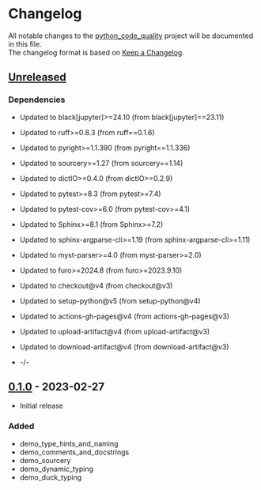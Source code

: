 # Changelog

All notable changes to the [python_code_quality] project will be documented in this file.<br>
The changelog format is based on [Keep a Changelog](https://keepachangelog.com/en/1.0.0/).

## [Unreleased]

### Dependencies
* Updated to black[jupyter]>=24.10  (from black[jupyter]==23.11)
* Updated to ruff>=0.8.3  (from ruff==0.1.6)
* Updated to pyright>=1.1.390  (from pyright==1.1.336)
* Updated to sourcery>=1.27  (from sourcery==1.14)
* Updated to dictIO>=0.4.0  (from dictIO>=0.2.9)
* Updated to pytest>=8.3  (from pytest>=7.4)
* Updated to pytest-cov>=6.0  (from pytest-cov>=4.1)
* Updated to Sphinx>=8.1  (from Sphinx>=7.2)
* Updated to sphinx-argparse-cli>=1.19  (from sphinx-argparse-cli>=1.11)
* Updated to myst-parser>=4.0  (from myst-parser>=2.0)
* Updated to furo>=2024.8  (from furo>=2023.9.10)
* Updated to checkout@v4  (from checkout@v3)
* Updated to setup-python@v5  (from setup-python@v4)
* Updated to actions-gh-pages@v4  (from actions-gh-pages@v3)
* Updated to upload-artifact@v4  (from upload-artifact@v3)
* Updated to download-artifact@v4  (from download-artifact@v3)

* -/-

## [0.1.0] - 2023-02-27

* Initial release

### Added

* demo_type_hints_and_naming
* demo_comments_and_docstrings
* demo_sourcery
* demo_dynamic_typing
* demo_duck_typing



<!-- Markdown link & img dfn's -->
[unreleased]: https://github.com/ClaasRostock/python_code_quality/compare/v0.1.0...HEAD
[0.1.0]: https://github.com/ClaasRostock/python_code_quality/releases/tag/v0.1.0
[python_code_quality]: https://github.com/ClaasRostock/python_code_quality
